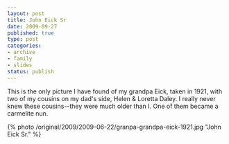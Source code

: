 ```yaml
--- 
layout: post
title: John Eick Sr
date: 2009-09-27
published: true
type: post
categories: 
- archive
- family
- slides
status: publish
---
```

This is the only picture I have found of my grandpa Eick, taken in 1921, with two of my cousins on my dad's side, Helen & Loretta Daley.  I really never knew these cousins--they were much older than I.   One of them became a carmelite nun.

{% photo /original/2009/2009-06-22/granpa-grandpa-eick-1921.jpg "John Eick Sr." %}
